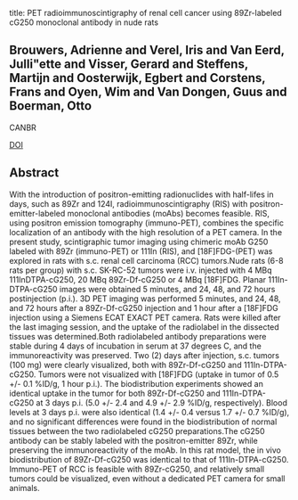 title: PET radioimmunoscintigraphy of renal cell cancer using 89Zr-labeled cG250 monoclonal antibody in nude rats

## Brouwers, Adrienne and Verel, Iris and Van Eerd, Julli"ette and Visser, Gerard and Steffens, Martijn and Oosterwijk, Egbert and Corstens, Frans and Oyen, Wim and Van Dongen, Guus and Boerman, Otto
CANBR

<a href="https://doi.org/10.1089/108497804323071922">DOI</a>

## Abstract
With the introduction of positron-emitting radionuclides with half-lifes in days, such as 89Zr and 124I, radioimmunoscintigraphy (RIS) with positron-emitter-labeled monoclonal antibodies (moAbs) becomes feasible. RIS, using positron emission tomography (immuno-PET), combines the specific localization of an antibody with the high resolution of a PET camera. In the present study, scintigraphic tumor imaging using chimeric moAb G250 labeled with 89Zr (immuno-PET) or 111In (RIS), and [18F]FDG-(PET) was explored in rats with s.c. renal cell carcinoma (RCC) tumors.Nude rats (6-8 rats per group) with s.c. SK-RC-52 tumors were i.v. injected with 4 MBq 111InDTPA-cG250, 20 MBq 89Zr-Df-cG250 or 4 MBq [18F]FDG. Planar 111In-DTPA-cG250 images were obtained 5 minutes, and 24, 48, and 72 hours postinjection (p.i.). 3D PET imaging was performed 5 minutes, and 24, 48, and 72 hours after a 89Zr-Df-cG250 injection and 1 hour after a [18F]FDG injection using a Siemens ECAT EXACT PET camera. Rats were killed after the last imaging session, and the uptake of the radiolabel in the dissected tissues was determined.Both radiolabeled antibody preparations were stable during 4 days of incubation in serum at 37 degrees C, and the immunoreactivity was preserved. Two (2) days after injection, s.c. tumors (100 mg) were clearly visualized, both with 89Zr-Df-cG250 and 111In-DTPA-cG250. Tumors were not visualized with [18F]FDG (uptake in tumor of 0.5 +/- 0.1 %ID/g, 1 hour p.i.). The biodistribution experiments showed an identical uptake in the tumor for both 89Zr-Df-cG250 and 111In-DTPA-cG250 at 3 days p.i. (5.0 +/- 2.4 and 4.9 +/- 2.9 %ID/g, respectively). Blood levels at 3 days p.i. were also identical (1.4 +/- 0.4 versus 1.7 +/- 0.7 %ID/g), and no significant differences were found in the biodistribution of normal tissues between the two radiolabeled cG250 preparations.The cG250 antibody can be stably labeled with the positron-emitter 89Zr, while preserving the immunoreactivity of the moAb. In this rat model, the in vivo biodistribution of 89Zr-Df-cG250 was identical to that of 111In-DTPA-cG250. Immuno-PET of RCC is feasible with 89Zr-cG250, and relatively small tumors could be visualized, even without a dedicated PET camera for small animals.


